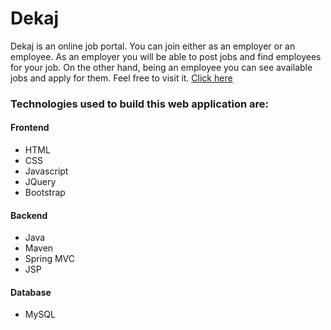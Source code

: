 # Dekaj
Dekaj is an online job portal. You can join either as an employer or an employee. As an employer you will be able to post jobs and find employees for your job. On the other hand, being an employee you can see available jobs and apply for them. Feel free to visit it. [Click here](https://dekaj.herokuapp.com)
### Technologies used to build this web application are:
#### Frontend
* HTML
* CSS
* Javascript
* JQuery
* Bootstrap
#### Backend
* Java
* Maven
* Spring MVC
* JSP
#### Database
* MySQL
